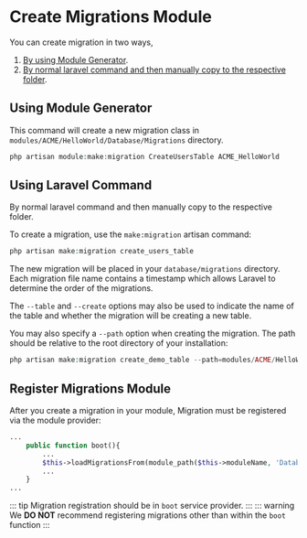 # Create Migrations Module
You can create migration in two ways,

1. [By using Module Generator](../developments/create-migrations.md#using-module-generator).
2. [By normal laravel command and then manually copy to the respective folder](../developments/create-migrations.md#using-laravel-command).

## Using Module Generator
This command will create a new migration class in `modules/ACME/HelloWorld/Database/Migrations` directory.
```php
php artisan module:make:migration CreateUsersTable ACME_HelloWorld
```

## Using Laravel Command
By normal laravel command and then manually copy to the respective folder.<br/>

To create a migration, use the `make:migration` artisan command:
```php
php artisan make:migration create_users_table
```

The new migration will be placed in your `database/migrations` directory. Each migration file name contains a timestamp which allows Laravel to determine the order of the migrations.

The `--table` and `--create` options may also be used to indicate the name of the table and whether the migration will be creating a new table.

You may also specify a `--path` option when creating the migration. The path should be relative to the root directory of your installation:
```php
php artisan make:migration create_demo_table --path=modules/ACME/HelloWorld/Database/Migrations
```

## Register Migrations Module
After you create a migration in your module, Migration must be registered via the module provider:
```php
...
    public function boot(){
        ...
        $this->loadMigrationsFrom(module_path($this->moduleName, 'Database/Migrations'));
        ...
    }
...
```
::: tip
Migration registration should be in `boot` service provider.
:::
::: warning
We **DO NOT** recommend registering migrations other than within the `boot` function
:::